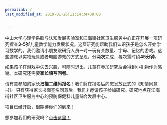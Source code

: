 ```yaml
---
permalink: /
last_modified_at: 2019-01-26T11:14:24+08:00


---
```


中山大学心理学系脑与认知发展实验室和江海街社区卫生服务中心正在开展一项研究探查**3-5岁**儿童数学能力发展状况。这项研究能帮助我们认识孩子是怎么开始学习数学的。我们邀请小朋友跟研究人员一对一玩有关数量、字母、记忆的游戏。这些游戏以实物玩具或者电脑游戏的方式呈现，分**两次**完成，每次需时约**45分钟**。

如果孩子在游戏中失去兴趣，可随时退出。儿童在参加研究后会得到小礼物作为感谢。本研究还需要**家长填写问卷**。

请有意参加的家长**扫描二维码报名**！我们将在报名后向您发放正式的《知情同意书》。只有获得家长书面签名同意后，我们才邀请孩子参加研究。研究地点在江海街社区卫生服务中心的预防保健科儿童综合发展中心。

项目已经开启，很期待你们的到来！

 

想参加我们的研究吗？[点击这里！](https://bcdlabsysu.github.io/bcdlabsysu/contact_us/)

